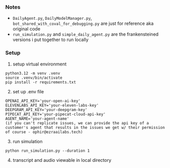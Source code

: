 ### Notes
- `DailyAgent.py`, `DailyModelManager.py`, `bot_shared_with_coval_for_debugging.py` are just for reference aka original code
- `run_simulation.py` and `simple_daily_agent.py` are the frankensteined versions i put together to run locally

### Setup
1. setup virtual environment
```
python3.12 -m venv .venv
source .venv/bin/activate
pip install -r requirements.txt
```
2. set up .env file
```
OPENAI_API_KEY='your-open-ai-key'
ELEVENLABS_API_KEY='your-eleven-labs-key'
DEEPGRAM_API_KEY='your-deepgram-key'
PIPECAT_API_KEY='your-pipecat-cloud-api-key' 
AGENT_NAME='your-agent-name'
(if you can't replicate issues, we can provide the api key of a customer's agent that results in the issues we get w/ their permission of course - ophir@ezraailabs.tech)
```
3. run simulation
```
python run_simulation.py --duration 1
```
4. transcript and audio viewable in local directory